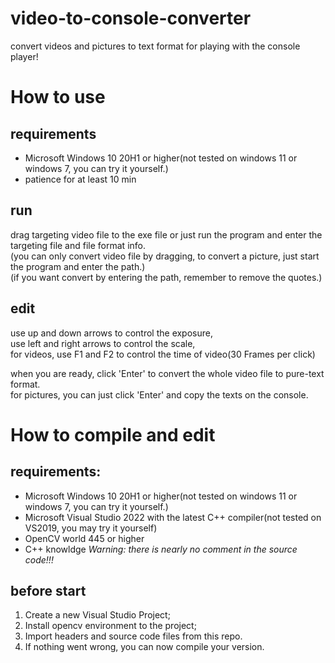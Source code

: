 # video-to-console-converter
convert videos and pictures to text format for playing with the console player!  
  
# How to use
## requirements
- Microsoft Windows 10 20H1 or higher(not tested on windows 11 or windows 7, you can try it yourself.)
- patience for at least 10 min

## run
drag targeting video file to the exe file or just run the program and enter the targeting file and file format info.  
(you can only convert video file by dragging, to convert a picture, just start the program and enter the path.)  
(if you want convert by entering the path, remember to remove the quotes.)
  
## edit
use up and down arrows to control the exposure,  
use left and right arrows to control the scale,  
for videos, use F1 and F2 to control the time of video(30 Frames per click)  
  
when you are ready, click 'Enter' to convert the whole video file to pure-text format.  
for pictures, you can just click 'Enter' and copy the texts on the console.  
  
# How to compile and edit
## requirements:  
- Microsoft Windows 10 20H1 or higher(not tested on windows 11 or windows 7, you can try it yourself.)
- Microsoft Visual Studio 2022 with the latest C++ compiler(not tested on VS2019, you may try it yourself)
- OpenCV world 445 or higher
- C++ knowldge
*Warning: there is nearly no comment in the source code!!!*  
  
## before start
1. Create a new Visual Studio Project;
2. Install opencv environment to the project;
3. Import headers and source code files from this repo.
4. If nothing went wrong, you can now compile your version.
